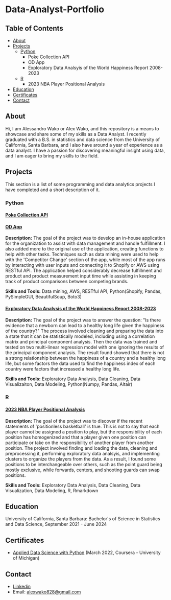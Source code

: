# Data-Analyst-Portfolio

## Table of Contents
- [About](#About)
- [Projects](#Projects)
  - [Python](#Python)
    - Poke Collection API
    - OD App
    - Exploratory Data Analsyis of the World Happiness Report 2008-2023
  - [R](#R)
    - 2023 NBA Player Positional Analysis
- [Education](#Education)
- [Certificates](#Certificates)
- [Contact](#Contact)

## About

Hi, I am Alessandro Wako or Alex Wako, and this repository is a means to showcase and share some of my skills as a Data Analyst. I recently graduated with a B.S. in statistics and data science from the University of California, Santa Barbara, and I also have around a year of experience as a data analyst. I have a passion for discovering meaningful insight using data, and I am eager to bring my skills to the field.

## Projects

This section is a list of some programming and data analytics projects I have completed and a short description of it.

### Python

#### [Poke Collection API](https://github.com/AlexWako/Poke-Collection-API)


#### [OD App](https://github.com/AlexWako/ODApp)

**Description:** The goal of the project was to develop an in-house application for the organization to assist with data management and handle fulfillment. I also added more to the original use of the application, creating functions to help with other tasks. Techniques such as data mining were used to help with the 'Competitor Change' section of the app, while most of the app runs by interacting with user inputs and connecting it to Shopify or AWS using RESTful API. The application helped considerably decrease fulfillment and product and product measurement input time while assisting in keeping track of product comparisons between competing brands.

**Skills and Tools:** Data mining, AWS, RESTful API, Python(Shopify, Pandas, PySimpleGUI, BeautifulSoup, Boto3)

#### [Exploratory Data Analysis of the World Happiness Report 2008-2023](https://github.com/AlexWako/World-Happiness-Report)

**Description:** The goal of the project was to answer the question: "Is there evidence that a newborn can lead to a healthy long life given the happiness of the country?" The process involved cleaning and preparing the data into a state that it can be statistically modeled, including using a correlation matrix and principal component analysis. Then the data was trained and tested on two multi-linear regression model with one ignoring the results of the principal component analysis. The result found showed that there is not a strong relationship between the happiness of a country and a healthy long life, but some factors the data used to find the happiness index of each country were factors that increased a healthy long life.

**Skills and Tools:** Exploratory Data Analysis, Data Cleaning, Data Visualizaiton, Data Modeling, Python(Numpy, Pandas, Altair)

### R

#### [2023 NBA Player Positional Analysis](https://github.com/AlexWako/Basketball-Project)

**Description:** The goal of the project was to discover if the recent statements of 'positionless basketball' is true. This is not to say that each player cannot be assigned a position to play, but the responsibility of each position has homogenized and that a player given one position can participate or take on the responsibility of another player from another position. The project involved finding and loading the data, cleaning and preprocessing it, performing exploratory data analsyis, and implementing clusters to organize the players from the data. As a result, I found some positions to be interchangeable over others, such as the point guard being mostly exclusive, while forwards, centers, and shooting guards can swap positions.

**Skills and Tools:** Exploratory Data Analysis, Data Cleaning, Data Visualization, Data Modeling, R, Rmarkdown

## Education

University of California, Santa Barbara: Bachelor's of Science in Statistics and Data Science, September 2021 - June 2024

## Certificates

- [Applied Data Science with Python](https://www.coursera.org/account/accomplishments/specialization/certificate/YQGJWWWDKZRP) (March 2022, Coursera - University of Michigan)

## Contact

- [Linkedin](https://www.linkedin.com/in/alessandro-wako-527976244/)
- Email: [alexwako828@gmail.com](mailto:alexwako828@gmail.com)
